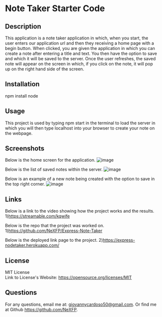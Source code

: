 # Note Taker Starter Code

## Description

This application is a note taker application in which, when you start, the user enters our application url and then they receiving a home page with a begin button. When clicked, you are given the application in which you can create a note after entering a title and text. You then have the option to save and which it will be saved to the server. Once the user refreshes, the saved note will appear on the screen in which, if you click on the note, it will pop up on the right hand side of the screen.

## Installation

npm install node

## Usage

This project is used by typing npm start in the terminal to load the server in which you will then type localhost into your browser to create your note on the webpage.

## Screenshots 
Below is the home screen for the application.
![image](https://user-images.githubusercontent.com/88305762/141603200-ce56f5ff-d907-4708-888d-28ce0edc4a9d.png)

Below is the list of saved notes within the server.
![image](https://user-images.githubusercontent.com/88305762/141603221-ce7698cd-78d2-45d3-a2b4-4991ba33c930.png)

Below is an example of a new note being created with the option to save in the top right corner.
![image](https://user-images.githubusercontent.com/88305762/141603245-19197238-dd3e-4557-aa31-fec9ced49ed2.png)

## Links
Below is a link to the video showing how the project works and the results.
1)https://streamable.com/kqwife

Below is the repo that the project was worked on.
1)https://github.com/NeXFP/Express-Note-Taker

Below is the deployed link page to the project.
2)https://express-nodetaker.herokuapp.com/

## License
MIT License <br />
Link to License's Website: https://opensource.org/licenses/MIT
    
## Questions
For any questions, email me at: giovannycardoso50@gmail.com.
Or find me at Github https://github.com/NeXFP.
